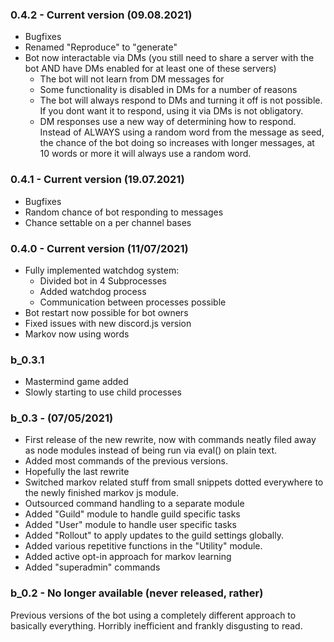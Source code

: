 ### 0.4.2 - Current version (09.08.2021)
- Bugfixes
- Renamed "Reproduce" to "generate"
- Bot now interactable via DMs (you still need to share a server with the bot AND have DMs enabled for at least one of these servers)
	- The bot will not learn from DM messages for
	- Some functionality is disabled in DMs for a number of reasons
	- The bot will always respond to DMs and turning it off is not possible. If you dont want it to respond, using it via DMs is not obligatory.
	- DM responses use a new way of determining how to respond. Instead of ALWAYS using a random word from the message as seed, the chance of the bot doing so increases with longer messages, at 10 words or more it will always use a random word.

### 0.4.1 - Current version (19.07.2021)
- Bugfixes
- Random chance of bot responding to messages
- Chance settable on a per channel bases

### 0.4.0 - Current version (11/07/2021)
- Fully implemented watchdog system:
  - Divided bot in 4 Subprocesses
  - Added watchdog process
  - Communication between processes possible
- Bot restart now possible for bot owners
- Fixed issues with new discord.js version
- Markov now using words

### b_0.3.1

- Mastermind game added
- Slowly starting to use child processes

### b_0.3 - (07/05/2021)

- First release of the new rewrite, now with commands neatly filed away as node modules instead of being run via eval() on plain text. 
- Added most commands of the previous versions.
- Hopefully the last rewrite
- Switched markov related stuff from small snippets dotted everywhere to the newly finished markov js module.
- Outsourced command handling to a separate module
- Added "Guild" module to handle guild specific tasks
- Added "User" module to handle user specific tasks
- Added "Rollout" to apply updates to the guild settings globally.
- Added various repetitive functions in the "Utility" module.
- Added active opt-in approach for markov learning
- Added "superadmin" commands


### b_0.2 - No longer available (never released, rather)

Previous versions of the bot using a completely different approach to basically everything. Horribly inefficient and frankly disgusting to read.
